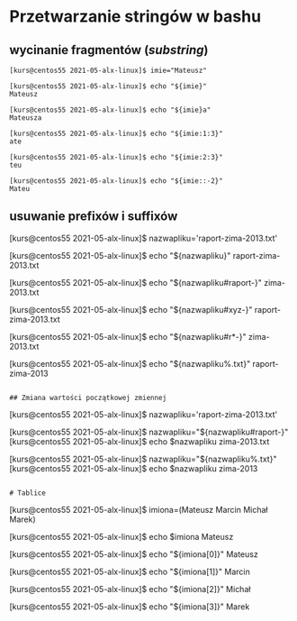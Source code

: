# Przetwarzanie stringów w bashu

## wycinanie fragmentów (*substring*)

```
[kurs@centos55 2021-05-alx-linux]$ imie="Mateusz"

[kurs@centos55 2021-05-alx-linux]$ echo "${imie}"
Mateusz

[kurs@centos55 2021-05-alx-linux]$ echo "${imie}a"
Mateusza

[kurs@centos55 2021-05-alx-linux]$ echo "${imie:1:3}"
ate

[kurs@centos55 2021-05-alx-linux]$ echo "${imie:2:3}"
teu

[kurs@centos55 2021-05-alx-linux]$ echo "${imie::-2}"
Mateu
```

## usuwanie prefixów i suffixów

[kurs@centos55 2021-05-alx-linux]$ nazwapliku='raport-zima-2013.txt'

[kurs@centos55 2021-05-alx-linux]$ echo "${nazwapliku}"
raport-zima-2013.txt

[kurs@centos55 2021-05-alx-linux]$ echo "${nazwapliku#raport-}"
zima-2013.txt

[kurs@centos55 2021-05-alx-linux]$ echo "${nazwapliku#xyz-}"
raport-zima-2013.txt

[kurs@centos55 2021-05-alx-linux]$ echo "${nazwapliku#r*-}"
zima-2013.txt

[kurs@centos55 2021-05-alx-linux]$ echo "${nazwapliku%.txt}"
raport-zima-2013
```

## Zmiana wartości początkowej zmiennej
```
[kurs@centos55 2021-05-alx-linux]$ nazwapliku='raport-zima-2013.txt'

[kurs@centos55 2021-05-alx-linux]$ nazwapliku="${nazwapliku#raport-}"
[kurs@centos55 2021-05-alx-linux]$ echo $nazwapliku 
zima-2013.txt

[kurs@centos55 2021-05-alx-linux]$ nazwapliku="${nazwapliku%.txt}"
[kurs@centos55 2021-05-alx-linux]$ echo $nazwapliku 
zima-2013
```

# Tablice

```
[kurs@centos55 2021-05-alx-linux]$ imiona=(Mateusz Marcin Michał Marek)

[kurs@centos55 2021-05-alx-linux]$ echo $imiona
Mateusz

[kurs@centos55 2021-05-alx-linux]$ echo "${imiona[0]}"
Mateusz

[kurs@centos55 2021-05-alx-linux]$ echo "${imiona[1]}"
Marcin

[kurs@centos55 2021-05-alx-linux]$ echo "${imiona[2]}"
Michał

[kurs@centos55 2021-05-alx-linux]$ echo "${imiona[3]}"
Marek
```


